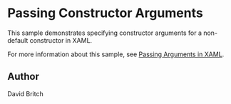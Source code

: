 Passing Constructor Arguments
=============================

This sample demonstrates specifying constructor arguments for a non-default constructor in XAML.

For more information about this sample, see [Passing Arguments in XAML](https://developer.xamarin.com/guides/xamarin-forms/xaml/passing-arguments/).

Author
------

David Britch
